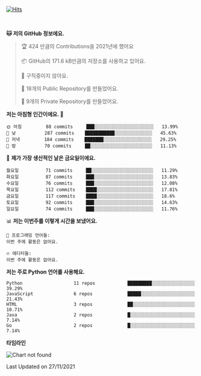 [![Hits](https://hits.seeyoufarm.com/api/count/incr/badge.svg?url=https%3A%2F%2Fgithub.com%2FSoohan-Park&count_bg=%23000000&title_bg=%23828282&icon=gradle.svg&icon_color=%23FFFFFF&title=Visited&edge_flat=false)](https://hits.seeyoufarm.com)  

<br/>

<!--START_SECTION:waka-->
**🐱 저의 GitHub 정보에요.** 

> 🏆 424 만큼의 Contributions을 2021년에 했어요
 > 
> 📦 GitHub의 171.6 kB만큼의 저장소를 사용하고 있어요. 
 > 
> 🚫 구직중이지 않아요.
 > 
> 📜 18개의 Public Repository를 만들었어요. 
 > 
> 🔑 9개의 Private Repository를 만들었어요.  
 > 
**저는 아침형 인간이에요. 🐤** 

```text
🌞 아침         88 commits     ███░░░░░░░░░░░░░░░░░░░░░░   13.99% 
🌆 낮　         287 commits    ███████████░░░░░░░░░░░░░░   45.63% 
🌃 저녁         184 commits    ███████░░░░░░░░░░░░░░░░░░   29.25% 
🌙 밤　         70 commits     ██░░░░░░░░░░░░░░░░░░░░░░░   11.13%

```
📅 **제가 가장 생산적인 날은 금요일이에요.** 

```text
월요일          71 commits     ██░░░░░░░░░░░░░░░░░░░░░░░   11.29% 
화요일          87 commits     ███░░░░░░░░░░░░░░░░░░░░░░   13.83% 
수요일          76 commits     ███░░░░░░░░░░░░░░░░░░░░░░   12.08% 
목요일          112 commits    ████░░░░░░░░░░░░░░░░░░░░░   17.81% 
금요일          117 commits    ████░░░░░░░░░░░░░░░░░░░░░   18.6% 
토요일          92 commits     ███░░░░░░░░░░░░░░░░░░░░░░   14.63% 
일요일          74 commits     ███░░░░░░░░░░░░░░░░░░░░░░   11.76%

```


📊 **저는 이번주를 이렇게 시간을 보냈어요.** 

```text
💬 프로그래밍 언어들: 
이번 주에 활동은 없어요.

🔥 에디터들: 
이번 주에 활동은 없어요.

```

**저는 주로 Python 언어를 사용해요.** 

```text
Python                   11 repos            █████████░░░░░░░░░░░░░░░░   39.29% 
JavaScript               6 repos             █████░░░░░░░░░░░░░░░░░░░░   21.43% 
HTML                     3 repos             ██░░░░░░░░░░░░░░░░░░░░░░░   10.71% 
Java                     2 repos             █░░░░░░░░░░░░░░░░░░░░░░░░   7.14% 
Go                       2 repos             █░░░░░░░░░░░░░░░░░░░░░░░░   7.14%

```


**타임라인**

![Chart not found](https://raw.githubusercontent.com/Soohan-Park/Soohan-Park/master/charts/bar_graph.png) 


 Last Updated on 27/11/2021
<!--END_SECTION:waka-->
